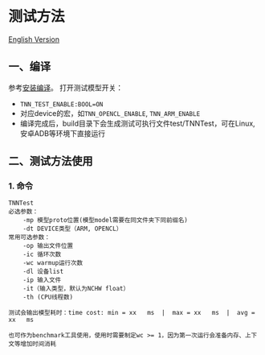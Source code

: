 # 测试方法

[English Version](../../en/user/test_en.md)

## 一、编译
参考[安装编译](./compile.md)。
打开测试模型开关：  
* `TNN_TEST_ENABLE:BOOL=ON`  
* 对应device的宏，如`TNN_OPENCL_ENABLE`, `TNN_ARM_ENABLE`
* 编译完成后，build目录下会生成测试可执行文件test/TNNTest，可在Linux, 安卓ADB等环境下直接运行

## 二、测试方法使用
### 1. 命令
```
TNNTest
必选参数：
    -mp 模型proto位置(模型model需要在同文件夹下同前缀名)
    -dt DEVICE类型（ARM, OPENCL）
常用可选参数：
    -op 输出文件位置   
    -ic 循环次数  
    -wc warmup运行次数
    -dl 设备list
    -ip 输入文件
    -it（输入类型，默认为NCHW float）
    -th (CPU线程数)  

测试会输出模型耗时：time cost: min = xx   ms  |  max = xx   ms  |  avg = xx   ms

也可作为benchmark工具使用，使用时需要制定wc >= 1，因为第一次运行会准备内存、上下文等增加时间消耗

